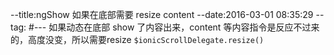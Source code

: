 --title:ngShow 如果在底部需要 resize content
--date:2016-03-01 08:35:29
--tag:
#---
如果动态在底部 show 了内容出来，content 等内容指令是反应不过来的，高度没变，所以需要resize
`$ionicScrollDelegate.resize()`
